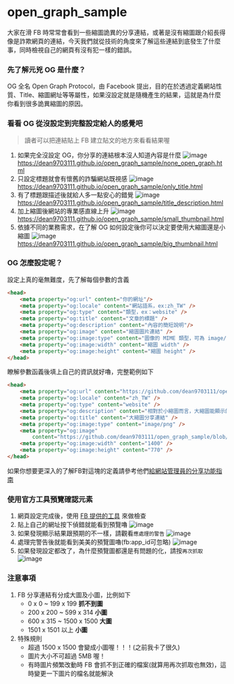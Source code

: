 # open_graph_sample

大家在滑 FB 時常常會看到一些縮圖詭異的分享連結，或著是沒有縮圖跟介紹長得像是詐欺網頁的連結，今天我們就從技術的角度來了解這些連結到底發生了什麼事，同時檢視自己的網頁有沒有犯一樣的錯誤。

### 先了解元兇 OG 是什麼？

OG 全名 Open Graph Protocol，由 Facebook 提出，目的在於透過定義網站性質、Title、縮圖網址等等屬性，如果沒設定就是隨機產生的結果，這就是為什麼你看到很多詭異縮圖的原因。

### 看看 OG 從沒設定到完整設定給人的感覺吧
>讀者可以把連結貼上 FB 建立貼文的地方來看看結果喔

1. 如果完全沒設定 OG，你分享的連結根本沒人知道內容是什麼
    ![image](/img/README/none_open_graph.png)
    https://dean9703111.github.io/open_graph_sample/none_open_graph.html
2. 只設定標題就會有懷舊的詐騙網站既視感
    ![image](/img/README/only_title.png)
    https://dean9703111.github.io/open_graph_sample/only_title.html
3. 有了標題跟描述後就給人多一點安心的錯覺
    ![image](/img/README/title_description.png)
    https://dean9703111.github.io/open_graph_sample/title_description.html
4. 加上縮圖後網站的專業感直線上升
    ![image](/img/README/small_thumbnail.png)
    https://dean9703111.github.io/open_graph_sample/small_thumbnail.html
5. 依據不同的業務需求，在了解 OG 如何設定後你可以決定要使用大縮圖還是小縮圖
    ![image](/img/README/big_thumbnail.png)
    https://dean9703111.github.io/open_graph_sample/big_thumbnail.html


### OG 怎麼設定呢？

設定上真的毫無難度，先了解每個參數的含義
```html
<head>
    <meta property="og:url" content="你的網址"/>
    <meta property="og:locale" content="網站語系，ex:zh_TW" />
    <meta property="og:type" content="類型，ex：website" />
    <meta property="og:title" content="文章的標題" />
    <meta property="og:description" content="內容的簡短說明"/>
    <meta property="og:image" content="縮圖圖片連結" />
    <meta property="og:image:type" content="圖像的 MIME 類型，可為 image/jpeg、image/gif 或 image/png" />
    <meta property="og:image:width" content="縮圖 width" />
    <meta property="og:image:height" content="縮圖 height" />
</head>
```

瞭解參數函義後填上自己的資訊就好嚕，完整範例如下
```html
<head>
	<meta property="og:url" content="https://github.com/dean9703111/open_graph_sample" />
	<meta property="og:locale" content="zh_TW" />
	<meta property="og:type" content="website" />
	<meta property="og:description" content="相對於小縮圖而言，大縮圖能顯示的文字量是比較少的，所以圖片上的資訊更加重要" />
	<meta property="og:title" content="大縮圖分享連結" />
	<meta property="og:image:type" content="image/png" />
	<meta property="og:image"
		content="https://github.com/dean9703111/open_graph_sample/blob/master/img/big_thumbnail.png?raw=true" />
	<meta property="og:image:width" content="1400" />
    <meta property="og:image:height" content="770" />
</head>
```
如果你想要更深入的了解FB對這塊的定義請參考他們[給網站管理員的分享功能指南](https://developers.facebook.com/docs/sharing/webmasters?locale=zh_TW)

### 使用官方工具預覽確認元素
1. 網頁設定完成後，使用 [FB 提供的工具](https://developers.facebook.com/tools/debug/)  來做檢查
2. 貼上自己的網址按下偵錯就能看到預覽嚕
    ![image](/img/README/debug.png)
3. 如果發現顯示結果跟預期的不一樣，請觀看`應處理的警告`
    ![image](/img/README/debug2.png)
4. 處理完警告後就能看到美美的預覽圖嚕(fb:app_id可忽略)
    ![image](/img/README/debug3.png)
5. 如果發現設定都改了，為什麼預覽圖都還是有問題的化，請按`再次抓取`
    ![image](/img/README/debug4.png)

### 注意事項

1. FB 分享連結有分成大圖及小圖，比例如下
    * 0 x 0 ~ 199 x 199 **抓不到圖**
    * 200 x 200 ~ 599 x 314 **小圖**
    * 600 x 315 ~ 1500 x 1500 **大圖**
    * 1501 x 1501 以上 **小圖**
2. 特殊規則
    * 超過 1500 x 1500 會變成小圖喔！！！(之前我卡了很久)
    * 圖片大小不可超過 5MB 喔！
    * 有時圖片頻繁改動時 FB 會抓不到正確的檔案(就算用再次抓取也無效)，這時變更一下圖片的檔名就能解決



